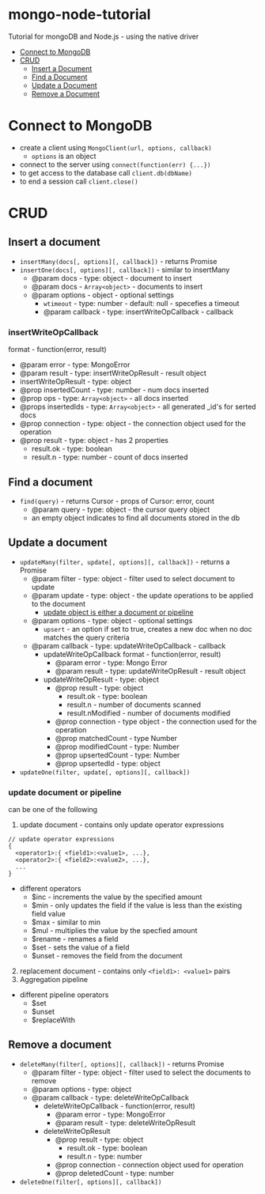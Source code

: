 # mongo-node-tutorial

Tutorial for mongoDB and Node.js - using the native driver

- [Connect to MongoDB](#connect-to-mongodb)
- [CRUD](#crud)
  - [Insert a Document](#insert-a-document)
  - [Find a Document](#find-a-document)
  - [Update a Document](#update-a-document)
  - [Remove a Document](#remove-a-document)

# Connect to MongoDB

- create a client using `MongoClient(url, options, callback)`
  - `options` is an object
- connect to the server using `connect(function(err) {...})`
- to get access to the database call `client.db(dbName)`
- to end a session call `client.close()`

# CRUD

## Insert a document

- `insertMany(docs[, options][, callback])` - returns Promise
- `insertOne(docs[, options][, callback])` - similar to insertMany
  - @param docs - type: object - document to insert
  - @param docs - `Array<object>` - documents to insert
  - @param options - object - optional settings
    - `wtimeout` - type: number - default: null - specefies a timeout
    - @param callback - type: insertWriteOpCallback - callback

### insertWriteOpCallback

format - function(error, result)

- @param error - type: MongoError
- @param result - type: insertWriteOpResult - result object
- insertWriteOpResult - type: object
- @prop insertedCount - type: number - num docs inserted
- @prop ops - type: `Array<object>` - all docs inserted
- @props insertedIds - type: `Array<object>` - all generated \_id's for serted docs
- @prop connection - type: object - the connection object used for the operation
- @prop result - type: object - has 2 properties
  - result.ok - type: boolean
  - result.n - type: number - count of docs inserted

## Find a document

- `find(query)` - returns Cursor - props of Cursor: error, count
  - @param query - type: object - the cursor query object
  - an empty object indicates to find all documents stored in the db

## Update a document

- `updateMany(filter, update[, options][, callback])` - returns a Promise
  - @param filter - type: object - filter used to select document to update
  - @param update - type: object - the update operations to be applied to the document
    - [update object is either a document or pipeline](#update-document-or-pipeline)
  - @param options - type: object - optional settings
    - `upsert` - an option if set to true, creates a new doc when no doc matches the query criteria
  - @param callback - type: updateWriteOpCallback - callback
    - updateWriteOpCallback format - function(error, result)
      - @param error - type: Mongo Error
      - @param result - type: updateWriteOpResult - result object
    - updateWriteOpResult - type: object
      - @prop result - type: object
        - result.ok - type: boolean
        - result.n - number of documents scanned
        - result.nModified - number of documents modified
      - @prop connection - type object - the connection used for the operation
      - @prop matchedCount - type Number
      - @prop modifiedCount - type: Number
      - @prop upsertedCount - type: Number
      - @prop upsertedId - type: object
- `updateOne(filter, update[, options][, callback])`

### update document or pipeline

can be one of the following

1. update document - contains only update operator expressions

```
// update operator expressions
{
  <operator1>:{ <field1>:<value1>, ...},
  <operator2>:{ <field2>:<value2>, ...},
  ...
}
```

- different operators
  - \$inc - increments the value by the specified amount
  - \$min - only updates the field if the value is less than the existing field value
  - \$max - similar to min
  - \$mul - multiplies the value by the specfied amount
  - \$rename - renames a field
  - \$set - sets the value of a field
  - \$unset - removes the field from the document

2. replacement document - contains only `<field1>: <value1>` pairs
3. Aggregation pipeline

- different pipeline operators
  - \$set
  - \$unset
  - \$replaceWith

## Remove a document

- `deleteMany(filter[, options][, callback])` - returns Promise
  - @param filter - type: object - filter used to select the documents to remove
  - @param options - type: object
  - @param callback - type: deleteWriteOpCallback
    - deleteWriteOpCallback - function(error, result)
      - @param error - type: MongoError
      - @param result - type: deleteWriteOpResult
    - deleteWriteOpResult
      - @prop result - type: object
        - result.ok - type: boolean
        - result.n - type: number
      - @prop connection - connection object used for operation
      - @prop deletedCount - type: number
- `deleteOne(filter[, options][, callback])`
